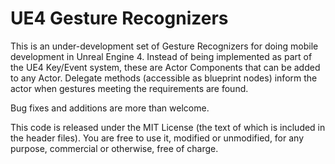 # UE4 Gesture Recognizers

This is an under-development set of Gesture Recognizers for doing mobile development in Unreal Engine 4. Instead of being implemented as part of the UE4 Key/Event system, these are Actor Components that can be added to any Actor. Delegate methods (accessible as blueprint nodes) inform the actor when gestures meeting the requirements are found.

Bug fixes and additions are more than welcome.

This code is released under the MIT License (the text of which is included in the header files). You are free to use it, modified or unmodified, for any purpose, commercial or otherwise, free of charge. 
